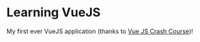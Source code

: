 # Learning VueJS

My first ever VueJS application (thanks to [Vue JS Crash Course](https://youtu.be/Wy9q22isx3U))!